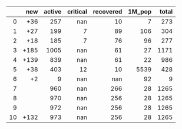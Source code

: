 |    |   new |   active |   critical |   recovered |   1M_pop |   total |
|---:|------:|---------:|-----------:|------------:|---------:|--------:|
|  0 |   +36 |      257 |        nan |          10 |        7 |     273 |
|  1 |   +27 |      199 |          7 |          89 |      106 |     304 |
|  2 |   +18 |      185 |          7 |          76 |       96 |     277 |
|  3 |  +185 |     1005 |        nan |          61 |       27 |    1171 |
|  4 |  +139 |      839 |        nan |          61 |       22 |     986 |
|  5 |   +38 |      403 |         12 |          10 |     5539 |     428 |
|  6 |    +2 |        9 |        nan |         nan |       92 |       9 |
|  7 |       |      960 |        nan |         266 |       28 |    1265 |
|  8 |       |      970 |        nan |         256 |       28 |    1265 |
|  9 |       |      972 |        nan |         256 |       28 |    1265 |
| 10 |  +132 |      973 |        nan |         256 |       28 |    1265 |
